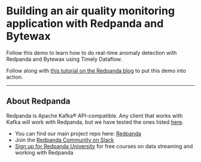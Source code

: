 # Building an air quality monitoring application with Redpanda and Bytewax

Follow this demo to learn how to do real-time anomaly detection with Redpanda and Bytewax using Timely Dataflow.

Follow along with [this tutorial on the Redpanda blog](https://redpanda.com/blog/air-quality-monitoring-application-redpanda-bytewax) to put this demo into action. 

-------------

## About Redpanda 

Redpanda is Apache Kafka® API-compatible. Any client that works with Kafka will work with Redpanda, but we have tested the ones listed [here](https://docs.redpanda.com/docs/reference/faq/#what-clients-do-you-recommend-to-use-with-redpanda).

* You can find our main project repo here: [Redpanda](https://github.com/redpanda-data/redpanda)
* Join the [Redpanda Community on Slack](https://redpanda.com/slack)
* [Sign up for Redpanda University](https://university.redpanda.com/) for free courses on data streaming and working with Redpanda
